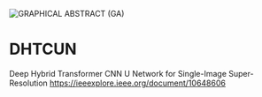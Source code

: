 ![GRAPHICAL ABSTRACT (GA)](https://github.com/user-attachments/assets/c593191c-94ba-43fe-b459-1a6658f93df2)
# DHTCUN
Deep Hybrid Transformer CNN U Network for Single-Image Super-Resolution
https://ieeexplore.ieee.org/document/10648606
